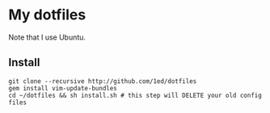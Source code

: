 # My dotfiles

Note that I use Ubuntu.

## Install

    git clone --recursive http://github.com/1ed/dotfiles
    gem install vim-update-bundles
    cd ~/dotfiles && sh install.sh # this step will DELETE your old config files

